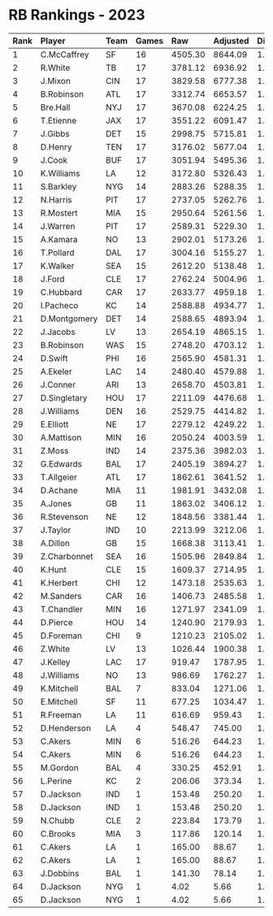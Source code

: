 # RB Rankings - 2023

| Rank | Player       | Team | Games | Raw     | Adjusted | Difficulty | Avg/Game | Typical | Consistency | Trend    |
| :----| :------------| :----| :-----| :-------| :--------| :----------| :--------| :-------| :-----------| :--------|
| 1    | C.McCaffrey  | SF   | 16    | 4505.30 | 8644.09  | 1.064      | 540.26   | 555.97  | 7/4/5       | +48.4%   |
| 2    | R.White      | TB   | 17    | 3781.12 | 6936.92  | 1.030      | 408.05   | 401.95  | 7/3/7       | +53.7%   |
| 3    | J.Mixon      | CIN  | 17    | 3829.58 | 6777.38  | 1.040      | 398.67   | 392.82  | 6/3/8       | +69.6%   |
| 4    | B.Robinson   | ATL  | 17    | 3312.74 | 6653.57  | 1.045      | 391.39   | 408.36  | 9/1/7       | +98.5%   |
| 5    | Bre.Hall     | NYJ  | 17    | 3670.08 | 6224.25  | 1.044      | 366.13   | 368.12  | 10/0/7      | +166.0%  |
| 6    | T.Etienne    | JAX  | 17    | 3551.22 | 6091.47  | 1.034      | 358.32   | 357.40  | 8/1/8       | +93.8%   |
| 7    | J.Gibbs      | DET  | 15    | 2998.75 | 5715.81  | 1.067      | 381.05   | 404.25  | 9/0/6       | +131.2%  |
| 8    | D.Henry      | TEN  | 17    | 3176.02 | 5677.04  | 1.061      | 333.94   | 322.01  | 7/0/10      | +107.3%  |
| 9    | J.Cook       | BUF  | 17    | 3051.94 | 5495.36  | 1.029      | 323.26   | 325.52  | 11/0/6      | +96.1%   |
| 10   | K.Williams   | LA   | 12    | 3172.80 | 5326.43  | 1.059      | 443.87   | 463.71  | 6/2/4       | +55.5%   |
| 11   | S.Barkley    | NYG  | 14    | 2883.26 | 5288.35  | 1.046      | 377.74   | 375.82  | 6/0/8       | +91.0%   |
| 12   | N.Harris     | PIT  | 17    | 2737.05 | 5262.76  | 1.070      | 309.57   | 303.69  | 11/1/5      | +87.0%   |
| 13   | R.Mostert    | MIA  | 15    | 2950.64 | 5261.56  | 1.031      | 350.77   | 377.64  | 10/1/4      | +71.7%   |
| 14   | J.Warren     | PIT  | 17    | 2589.31 | 5229.30  | 1.043      | 307.61   | 293.12  | 9/2/6       | +98.4%   |
| 15   | A.Kamara     | NO   | 13    | 2902.01 | 5173.26  | 1.040      | 397.94   | 381.40  | 6/0/7       | +80.7%   |
| 16   | T.Pollard    | DAL  | 17    | 3004.16 | 5155.27  | 1.049      | 303.25   | 298.08  | 7/1/9       | +81.9%   |
| 17   | K.Walker     | SEA  | 15    | 2612.20 | 5138.48  | 1.054      | 342.57   | 351.58  | 7/2/6       | +121.7%  |
| 18   | J.Ford       | CLE  | 17    | 2762.24 | 5004.96  | 1.056      | 294.41   | 309.79  | 8/2/7       | +88.5%   |
| 19   | C.Hubbard    | CAR  | 17    | 2633.77 | 4959.18  | 1.081      | 291.72   | 285.68  | 9/2/6       | +87.1%   |
| 20   | I.Pacheco    | KC   | 14    | 2588.88 | 4934.77  | 1.048      | 352.48   | 353.46  | 8/0/6       | +85.9%   |
| 21   | D.Montgomery | DET  | 14    | 2588.65 | 4893.94  | 1.070      | 349.57   | 350.00  | 7/1/6       | +78.5%   |
| 22   | J.Jacobs     | LV   | 13    | 2654.19 | 4865.15  | 1.080      | 374.24   | 358.45  | 5/0/8       | INACTIVE |
| 23   | B.Robinson   | WAS  | 15    | 2748.20 | 4703.12  | 1.027      | 313.54   | 278.33  | 5/2/8       | +129.8%  |
| 24   | D.Swift      | PHI  | 16    | 2565.90 | 4581.31  | 1.048      | 286.33   | 326.95  | 9/1/6       | +100.5%  |
| 25   | A.Ekeler     | LAC  | 14    | 2480.40 | 4579.88  | 1.068      | 327.13   | 302.56  | 5/0/9       | +86.4%   |
| 26   | J.Conner     | ARI  | 13    | 2658.70 | 4503.81  | 1.045      | 346.45   | 328.24  | 6/0/7       | +123.3%  |
| 27   | D.Singletary | HOU  | 17    | 2211.09 | 4476.68  | 1.031      | 263.33   | 223.89  | 7/1/9       | +189.9%  |
| 28   | J.Williams   | DEN  | 16    | 2529.75 | 4414.82  | 1.073      | 275.93   | 288.87  | 8/1/7       | +110.9%  |
| 29   | E.Elliott    | NE   | 17    | 2279.12 | 4249.22  | 1.046      | 249.95   | 230.45  | 8/2/7       | +124.8%  |
| 30   | A.Mattison   | MIN  | 16    | 2050.24 | 4003.59  | 1.050      | 250.22   | 256.69  | 8/1/7       | +163.6%  |
| 31   | Z.Moss       | IND  | 14    | 2375.36 | 3982.03  | 1.028      | 284.43   | 253.02  | 7/1/6       | +201.0%  |
| 32   | G.Edwards    | BAL  | 17    | 2405.19 | 3894.27  | 1.075      | 229.07   | 216.07  | 7/1/9       | +157.9%  |
| 33   | T.Allgeier   | ATL  | 17    | 1862.61 | 3641.52  | 1.067      | 214.21   | 204.47  | 10/2/5      | +132.4%  |
| 34   | D.Achane     | MIA  | 11    | 1981.91 | 3432.08  | 1.035      | 312.01   | 301.14  | 4/1/6       | +196.6%  |
| 35   | A.Jones      | GB   | 11    | 1863.02 | 3406.12  | 1.057      | 309.65   | 317.57  | 6/0/5       | +172.1%  |
| 36   | R.Stevenson  | NE   | 12    | 1848.56 | 3381.44  | 1.040      | 281.79   | 285.85  | 6/0/6       | INACTIVE |
| 37   | J.Taylor     | IND  | 10    | 2213.99 | 3212.06  | 1.036      | 321.21   | 309.23  | 4/1/5       | +109.5%  |
| 38   | A.Dillon     | GB   | 15    | 1668.38 | 3113.41  | 1.072      | 207.56   | 205.95  | 6/1/8       | +89.5%   |
| 39   | Z.Charbonnet | SEA  | 16    | 1505.96 | 2849.84  | 1.059      | 178.11   | 175.13  | 8/1/7       | +195.0%  |
| 40   | K.Hunt       | CLE  | 15    | 1609.37 | 2714.95  | 1.083      | 181.00   | 180.83  | 7/2/6       | +165.8%  |
| 41   | K.Herbert    | CHI  | 12    | 1473.18 | 2535.63  | 1.070      | 211.30   | 246.28  | 7/2/3       | +136.9%  |
| 42   | M.Sanders    | CAR  | 16    | 1406.73 | 2485.58  | 1.056      | 155.35   | 138.91  | 6/3/7       | +176.6%  |
| 43   | T.Chandler   | MIN  | 16    | 1271.97 | 2341.09  | 1.082      | 146.32   | 151.07  | 9/0/7       | +577.3%  |
| 44   | D.Pierce     | HOU  | 14    | 1240.90 | 2179.93  | 1.056      | 155.71   | 157.72  | 7/0/7       | +296.1%  |
| 45   | D.Foreman    | CHI  | 9     | 1210.23 | 2105.02  | 1.059      | 233.89   | 189.58  | 3/1/5       | INACTIVE |
| 46   | Z.White      | LV   | 13    | 1026.44 | 1900.38  | 1.045      | 146.18   | 179.33  | 9/0/4       | +802.2%  |
| 47   | J.Kelley     | LAC  | 17    | 919.47  | 1787.95  | 1.034      | 105.17   | 103.92  | 10/1/6      | +350.0%  |
| 48   | J.Williams   | NO   | 13    | 986.69  | 1762.27  | 1.058      | 135.56   | 101.40  | 7/1/5       | +187.5%  |
| 49   | K.Mitchell   | BAL  | 7     | 833.04  | 1271.06  | 1.053      | 181.58   | 185.82  | 3/0/4       | INACTIVE |
| 50   | E.Mitchell   | SF   | 11    | 677.25  | 1034.47  | 1.066      | 94.04    | 82.79   | 6/1/4       | +817.0%  |
| 51   | R.Freeman    | LA   | 11    | 616.69  | 959.43   | 1.068      | 87.22    | 81.02   | 6/0/5       | +690.7%  |
| 52   | D.Henderson  | LA   | 4     | 548.47  | 745.00   | 1.063      | 186.25   | 212.07  | 2/1/1       | INACTIVE |
| 53   | C.Akers      | MIN  | 6     | 516.26  | 644.23   | 1.061      | 107.37   | 54.46   | 4/0/3       | INACTIVE |
| 54   | C.Akers      | MIN  | 6     | 516.26  | 644.23   | 1.061      | 107.37   | 54.46   | 4/0/3       | INACTIVE |
| 55   | M.Gordon     | BAL  | 4     | 330.25  | 452.91   | 1.092      | 113.23   | 135.14  | 3/0/1       | N/A      |
| 56   | L.Perine     | KC   | 2     | 206.06  | 373.34   | 1.039      | 186.67   | 186.67  | 1/0/1       | N/A      |
| 57   | D.Jackson    | IND  | 1     | 153.48  | 250.20   | 1.054      | 250.20   | 145.05  | 1/0/1       | INACTIVE |
| 58   | D.Jackson    | IND  | 1     | 153.48  | 250.20   | 1.054      | 250.20   | 145.05  | 1/0/1       | INACTIVE |
| 59   | N.Chubb      | CLE  | 2     | 223.84  | 173.79   | 1.055      | 86.89    | 86.89   | 1/0/1       | INACTIVE |
| 60   | C.Brooks     | MIA  | 3     | 117.86  | 120.14   | 1.058      | 40.05    | 40.05   | 2/0/1       | N/A      |
| 61   | C.Akers      | LA   | 1     | 165.00  | 88.67    | 1.061      | 88.67    | 54.46   | 4/0/3       | INACTIVE |
| 62   | C.Akers      | LA   | 1     | 165.00  | 88.67    | 1.061      | 88.67    | 54.46   | 4/0/3       | INACTIVE |
| 63   | J.Dobbins    | BAL  | 1     | 141.30  | 78.14    | 1.038      | 78.14    | 78.14   | 0/1/0       | INACTIVE |
| 64   | D.Jackson    | NYG  | 1     | 4.02    | 5.66     | 1.054      | 5.66     | 145.05  | 1/0/1       | INACTIVE |
| 65   | D.Jackson    | NYG  | 1     | 4.02    | 5.66     | 1.054      | 5.66     | 145.05  | 1/0/1       | INACTIVE |

